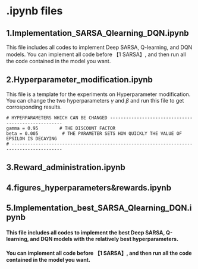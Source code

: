 # .ipynb files

## 1.Implementation_SARSA_Qlearning_DQN.ipynb
This file includes all codes to implement Deep SARSA, Q-learning, and DQN models. You can implement all code before 【1 SARSA】, and then run all the code contained in the model you want.

## 2.Hyperparameter_modification.ipynb
This file is a template for the experiments on Hyperparameter modification. You can change the two hyperparameters $\gamma$ and $\beta$ and run this file to get corrosponding results.
```
# HYPERPARAMETERS WHICH CAN BE CHANGED ----------------------------------------------------
gamma = 0.95        # THE DISCOUNT FACTOR
beta = 0.005         # THE PARAMETER SETS HOW QUICKLY THE VALUE OF EPSILON IS DECAYING
# -----------------------------------------------------------------------------------------
```


## 3.Reward_administration.ipynb

## 4.figures_hyperparameters&rewards.ipynb

## 5.Implementation_best_SARSA_Qlearning_DQN.ipynb
#### This file includes all codes to implement the best Deep SARSA, Q-learning, and DQN models with the relatively best hyperparameters.
#### You can implement all code before 【1 SARSA】, and then run all the code contained in the model you want.
